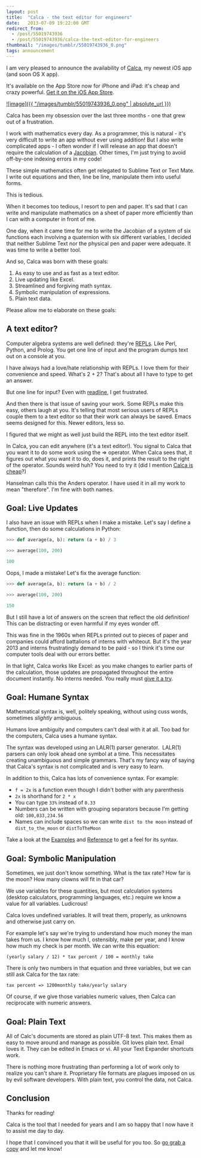 ```yaml
---
layout: post
title:  "Calca - the text editor for engineers"
date:   2013-07-09 19:22:00 GMT
redirect_from:
  - /post/55019743936
  - /post/55019743936/calca-the-text-editor-for-engineers
thumbnail: "/images/tumblr/55019743936_0.png"
tags: announcement
---
```




I am very pleased to announce the availability of [Calca](http://calca.io), my newest iOS app (and soon OS X app).

It's available on the App Store now for iPhone and iPad: it's cheap and crazy powerful. [Get it on the iOS App Store](https://itunes.apple.com/us/app/calca/id635757879?ls=1&mt=8).

[![image]({{ "/images/tumblr/55019743936_0.png" | absolute_url }})](http://calca.io)

Calca has been my obsession over the last three months - one that grew out of a frustration.

I work with mathematics every day. As a programmer, this is natural - it's very difficult to write an app without ever using addition! But I also write complicated apps - I often wonder if I will release an app that doesn't require the calculation of a [Jacobian](http://en.wikipedia.org/wiki/Jacobian_matrix_and_determinant). Other times, I'm just trying to avoid off-by-one indexing errors in my code!

These simple mathematics often get relegated to Sublime Text or Text Mate. I write out equations and then, line be line, manipulate them into useful forms.

This is tedious.

When it becomes too tedious, I resort to pen and paper. It's sad that I can write and manipulate mathematics on a sheet of paper more efficiently than I can with a computer in front of me.

One day, when it came time for me to write the Jacobian of a system of six functions each involving a quaternion with six different variables, I decided that neither Sublime Text nor the physical pen and paper were adequate. It was time to write a better tool.

And so, Calca was born with these goals:

1. As easy to use and as fast as a text editor.
2. Live updating like Excel.
3. Streamlined and forgiving math syntax.
4. Symbolic manipulation of expressions.
5. Plain text data.

Please allow me to elaborate on these goals:

## A text editor?

Computer algebra systems are well defined: they're [REPLs](http://en.wikipedia.org/wiki/REPL). Like Perl, Python, and Prolog. You get one line of input and the program dumps text out on a console at you.

I have always had a love/hate relationship with REPLs. I love them for their convenience and speed. What's 2 + 2? That's about all I have to type to get an answer.

But one line for input? Even with [readline](http://web.mit.edu/gnu/doc/html/rlman_2.html), I get frustrated.

And then there is that issue of saving your work. Some REPLs make this easy, others laugh at you. It's telling that most serious users of REPLs couple them to a text editor so that their work can always be saved. Emacs seems designed for this. Newer editors, less so.

I figured that we might as well just build the REPL into the text editor itself.

In Calca, you can edit anywhere (it's a text editor!). You signal to Calca that you want it to do some work using the => operator. When Calca sees that, it figures out what you want it to do, does it, and prints the result to the right of the operator. Sounds weird huh? You need to try it (did I mention [Calca is cheap](https://itunes.apple.com/us/app/calca/id635757879?ls=1&mt=8)?)

Hanselman calls this the Anders operator. I have used it in all my work to mean "therefore". I'm fine with both names.

## Goal: Live Updates

I also have an issue with REPLs when I make a mistake. Let's say I define a function, then do some calculations in Python:

```python
>>> def average(a, b): return (a + b) / 3

>>> average(100, 200)

100
```

Oops, I made a mistake! Let's fix the average function:

```python
>>> def average(a, b): return (a + b) / 2

>>> average(100, 200)

150
```

But I still have a lot of answers on the screen that reflect the old definition! This can be distracting or even harmful if my eyes wonder off.

This was fine in the 1960s when REPLs printed out to pieces of paper and companies could afford battalions of interns with whiteout. But it's the year 2013 and interns frustratingly demand to be paid - so I think it's time our computer tools deal with our errors better.

In that light, Calca works like Excel: as you make changes to earlier parts of the calculation, those updates are propagated throughout the entire document instantly. No interns needed. You really must [give it a try](https://itunes.apple.com/us/app/calca/id635757879?ls=1&mt=8).

## Goal: Humane Syntax

Mathematical syntax is, well, politely speaking, without using cuss words, sometimes *slightly* ambiguous.

Humans love ambiguity and computers can't deal with it at all. Too bad for the computers, Calca uses a humane syntax.

The syntax was developed using an LALR(1) parser generator.  LALR(1) parsers can only look ahead one symbol at a time. This necessitates creating unambiguous and simple grammars. That's my fancy way of saying that Calca's syntax is not complicated and is very easy to learn.

In addition to this, Calca has lots of convenience syntax. For example:

* `f = 2x` is a function even though I didn't bother with any parenthesis
* `2x` is shorthand for `2 * x`
* You can type `33%` instead of `0.33`
* Numbers can be written with grouping separators because I'm getting old: `100,033,234.56`
* Names can include spaces so we can write `dist to the moon` instead of `dist_to_the_moon` or `distToTheMoon`

Take a look at the [Examples](http://calca.io/examples/) and [Reference](http://calca.io/support/) to get a feel for its syntax.

## Goal: Symbolic Manipulation

Sometimes, we just don't know something. What is the tax rate? How far is the moon? How many clowns will fit in that car?

We use variables for these quantities, but most calculation systems (desktop calculators, programming languages, etc.) require we know a value for all variables. Ludicrous!

Calca loves undefined variables. It will treat them, properly, as unknowns and otherwise just carry on.

For example let's say we're trying to understand how much money the man takes from us. I know how much I, ostensibly, make per year, and I know how much my check is per month. We can write this equation:

```
(yearly salary / 12) * tax percent / 100 = monthly take
```

There is only two numbers in that equation and three variables, but we can still ask Calca for the tax rate:

```
tax percent => 1200monthly take/yearly salary
```

Of course, if we give those variables numeric values, then Calca can reciprocate with numeric answers.

## Goal: Plain Text

All of Calc's documents are stored as plain UTF-8 text. This makes them as easy to move around and manage as possible. Git loves plain text. Email loves it. They can be edited in Emacs or vi. All your Text Expander shortcuts work.

There is nothing more frustrating than performing a lot of work only to realize you can't share it. Proprietary file formats are plagues imposed on us by evil software developers. With plain text, you control the data, not Calca.

## Conclusion

Thanks for reading!

Calca is the tool that I needed for years and I am so happy that I now have it to assist me day to day.

I hope that I convinced you that it will be useful for you too. So [go grab a copy](http://calca.io) and let me know!
